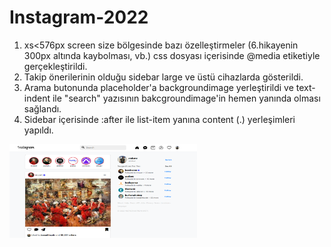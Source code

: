 # Instagram-2022
1) xs<576px screen size bölgesinde bazı özelleştirmeler (6.hikayenin 300px altında kaybolması, vb.) css dosyası içerisinde @media etiketiyle gerçekleştirildi.
2) Takip önerilerinin olduğu sidebar large ve üstü cihazlarda gösterildi.
3) Arama butonunda placeholder'a backgroundimage yerleştirildi ve text-indent ile "search" yazısının bakcgroundimage'in hemen yanında olması sağlandı.
4) Sidebar içerisinde :after ile list-item yanına content (.) yerleşimleri yapıldı.


<img src="./Instagram 2022.png" width="300" height="150"/>
